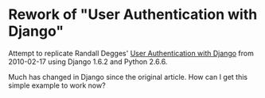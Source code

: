 Rework of "User Authentication with Django"
==============

Attempt to replicate Randall Degges' [User Authentication with Django](http://www.rdegges.com/user-authentication-with-django/) from 2010-02-17 using Django 1.6.2 and Python 2.6.6.

Much has changed in Django since the original article.  How can I get this simple example to work now?
